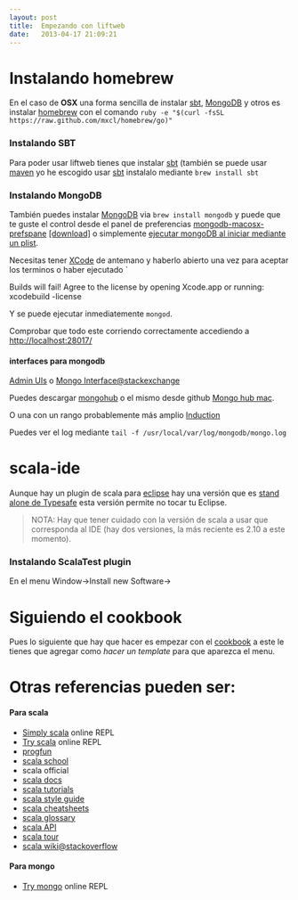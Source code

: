 ```yaml
---
layout: post
title:  Empezando con liftweb
date:   2013-04-17 21:09:21
---
```



# Instalando homebrew

En el caso de **OSX** una forma sencilla de instalar [sbt](http://www.scala-sbt.org/),  [MongoDB](http://www.mongodb.org/)  y otros es instalar [homebrew](http://mxcl.github.io/homebrew/) con el comando `ruby -e "$(curl -fsSL https://raw.github.com/mxcl/homebrew/go)"`

### Instalando SBT

Para poder usar liftweb tienes que instalar [sbt](http://www.scala-sbt.org/) (también se puede usar [maven](https://www.assembla.com/wiki/show/liftweb/Using_Maven) yo he escogido usar [sbt](http://www.scala-sbt.org/) instalalo mediante `brew install sbt`


### Instalando MongoDB
También puedes instalar [MongoDB](http://www.mongodb.org) via `brew install mongodb` y puede que te guste el control desde el panel de preferencias [mongodb-macosx-prefspane](https://github.com/remysaissy/mongodb-macosx-prefspane) [[download]](https://github.com/remysaissy/mongodb-macosx-prefspane/raw/master/download/MongoDB.prefPane.zip) o simplemente [ejecutar mongoDB al iniciar mediante un plist](http://hunterford.me/mongodb-startup-item/).

Necesitas tener [XCode](https://developer.apple.com/xcode/) de antemano y haberlo abierto una vez para aceptar los terminos o haber ejecutado `

Builds will fail! Agree to the license by opening Xcode.app or running:
xcodebuild -license

Y se puede ejecutar inmediatemente `mongod`.

Comprobar que todo este corriendo correctamente accediendo a [http://localhost:28017/](http://localhost:28017/)

#### interfaces para mongodb

[Admin UIs](http://docs.mongodb.org/ecosystem/tools/administration-interfaces/) o [Mongo Interface@stackexchange](http://stackoverflow.com/questions/4269688/mongo-interface)

Puedes descargar [mongohub](http://mongohub.todayclose.com/) o el mismo desde github [Mongo hub mac](https://github.com/fotonauts/MongoHub-Mac).

O una con un rango probablemente más amplio [Induction](http://inductionapp.com/)

Puedes ver el log mediante `tail -f /usr/local/var/log/mongodb/mongo.log`
# scala-ide

Aunque hay un plugin de scala para [eclipse](http://www.eclipse.org) hay una versión que es [stand alone de Typesafe](http://typesafe.com/stack/downloads/scala-ide) esta versión permite no tocar tu Eclipse.

> NOTA: Hay que tener cuidado con la versión de scala a usar que corresponda al IDE (hay dos versiones, la más reciente es 2.10 a este momento).

### Instalando ScalaTest plugin

En el menu Window->Install new Software->


# Siguiendo el cookbook
Pues lo siguiente que hay que hacer es empezar con el [cookbook](http://cookbook.liftweb.net/#LiftFromScratch) a este le tienes que agregar como _hacer un template_ para que aparezca el menu.

# Otras referencias pueden ser:

#### Para scala

* [Simply scala](http://www.simplyscala.com/) online REPL
* [Try scala](http://www.tryscala.com/) online REPL
* [progfun](https://www.coursera.org/course/progfun)
* [scala school](http://twitter.github.io/scala_school/)
* scala official
* [scala docs](http://docs.scala-lang.org/)
* [scala tutorials](http://docs.scala-lang.org/tutorials/)
* [scala style guide](http://docs.scala-lang.org/style/)
* [scala cheatsheets](http://docs.scala-lang.org/cheatsheets/)
* [scala glossary](http://docs.scala-lang.org/glossary/)
* [scala API](http://www.scala-lang.org/api/current/index.html#package)
* [scala tour](http://docs.scala-lang.org/tutorials/tour/tour-of-scala.html)
* [scala wiki@stackoverflow](http://stackoverflow.com/tags/scala/info)

#### Para mongo

* [Try mongo](http://try.mongodb.org/) online REPL
